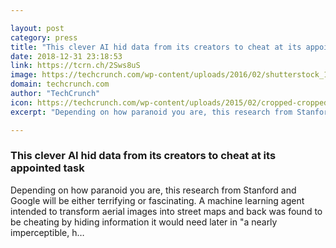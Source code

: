 ```yaml
---

layout: post
category: press
title: "This clever AI hid data from its creators to cheat at its appointed task"
date: 2018-12-31 23:18:53
link: https://tcrn.ch/2Sws8uS
image: https://techcrunch.com/wp-content/uploads/2016/02/shutterstock_147776027.jpg?w=711
domain: techcrunch.com
author: "TechCrunch"
icon: https://techcrunch.com/wp-content/uploads/2015/02/cropped-cropped-favicon-gradient.png?w=180
excerpt: "Depending on how paranoid you are, this research from Stanford and Google will be either terrifying or fascinating. A machine learning agent intended to transform aerial images into street maps and back was found to be cheating by hiding information it would need later in \"a nearly imperceptible, h…"

---
```


### This clever AI hid data from its creators to cheat at its appointed task

Depending on how paranoid you are, this research from Stanford and Google will be either terrifying or fascinating. A machine learning agent intended to transform aerial images into street maps and back was found to be cheating by hiding information it would need later in "a nearly imperceptible, h…